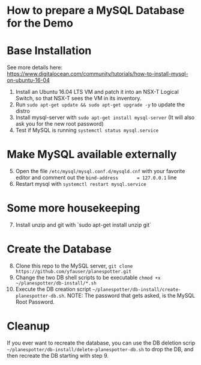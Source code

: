 How to prepare a MySQL Database for the Demo
============================================

# Base Installation
See more details here: <https://www.digitalocean.com/community/tutorials/how-to-install-mysql-on-ubuntu-16-04>

1. Install an Ubuntu 16.04 LTS VM and patch it into an NSX-T Logical Switch, so that NSX-T sees the VM in its inventory.
2. Run `sudo apt-get update && sudo apt-get upgrade -y` to update the distro
3. Install mysql-server with `sudo apt-get install mysql-server` (It will also ask you for the new root password)
4. Test if MySQL is running `systemctl status mysql.service`

# Make MySQL available externally

5. Open the file `/etc/mysql/mysql.conf.d/mysqld.cnf` with your favorite editor and comment out the `bind-address		= 127.0.0.1` line
6. Restart mysql with `systemctl restart mysql.service`

# Some more housekeeping

7. Install unzip and git with ´sudo apt-get install unzip git´

# Create the Database

8. Clone this repo to the MySQL server, `git clone https://github.com/yfauser/planespotter.git`
9. Change the two DB shell scripts to be executable `chmod +x ~/planespotter/db-install/*.sh`
10. Execute the DB creation script `~/planespotter/db-install/create-planespotter-db.sh`. NOTE: The password that gets asked, is the MySQL Root Password.

# Cleanup

If you ever want to recreate the database, you can use the DB deletion scrip `~/planespotter/db-install/delete-planespotter-db.sh` to drop the DB, and then recreate the DB starting with step 9.




